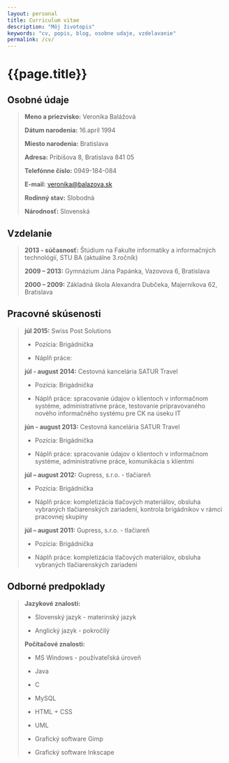 ```yaml
---
layout: personal
title: Curriculum vitae
description: "Môj životopis"
keywords: "cv, popis, blog, osobne udaje, vzdelavanie"
permalink: /cv/
---
```

{{page.title}}
============

**Osobné údaje**
------------

> **Meno a priezvisko:** Veronika Balážová
>
> **Dátum narodenia:** 16.apríl 1994
>
> **Miesto narodenia:** Bratislava
>
> **Adresa:** Pribišova 8, Bratislava 841 05
>
> **Telefónne číslo:** 0949-184-084
>
> **E-mail:** veronika@balazova.sk
>
> **Rodinný stav:** Slobodná
>
> **Národnosť:** Slovenská


**Vzdelanie**
---------

> **2013 - súčasnosť:** Štúdium na Fakulte informatiky a informačných technológií, STU BA (aktuálne 3.ročník)
>
> **2009 – 2013:** Gymnázium Jána Papánka, Vazovova 6, Bratislava
>
> **2000 – 2009:** Základná škola Alexandra Dubčeka, Majerníkova 62, Bratislava                                              
>

**Pracovné skúsenosti**
-------------------

> **júl 2015:** Swiss Post Solutions
>
> - Pozícia: Brigádnička
>
> - Náplň práce: 
>
> **júl - august 2014:** Cestovná kancelária SATUR Travel
>
> - Pozícia: Brigádnička
>
> - Náplň práce: spracovanie údajov o klientoch v informačnom systéme, administratívne práce, testovanie pripravovaného nového informačného systému pre CK na úseku IT
>
> **jún - august 2013:** Cestovná kancelária SATUR Travel
>
> - Pozícia: Brigádnička
>
> - Náplň práce: spracovanie údajov o klientoch v informačnom systéme, administratívne práce, komunikácia s klientmi
> 
> **júl – august 2012:** Gupress, s.r.o. - tlačiareň
>
> - Pozícia: Brigádnička
>
> - Náplň práce: kompletizácia tlačových materiálov, obsluha vybraných tlačiarenských zariadení, kontrola brigádnikov v rámci pracovnej skupiny
>
> **júl – august 2011:** Gupress, s.r.o. - tlačiareň
>
> - Pozícia: Brigádnička 
>
> - Náplň práce: kompletizácia tlačových materiálov, obsluha vybraných tlačiarenských zariadení


**Odborné predpoklady**
-------------------

> **Jazykové znalosti:**
>
> - Slovenský jazyk - materinský jazyk
>
> - Anglický jazyk - pokročilý
>
> **Počítačové znalosti:**
>
> - MS Windows - používateľská úroveň
>
> - Java
>
> - C
>
> - MySQL
>
> - HTML + CSS
>
> - UML
>
> - Grafický software Gimp
>
> - Grafický software Inkscape